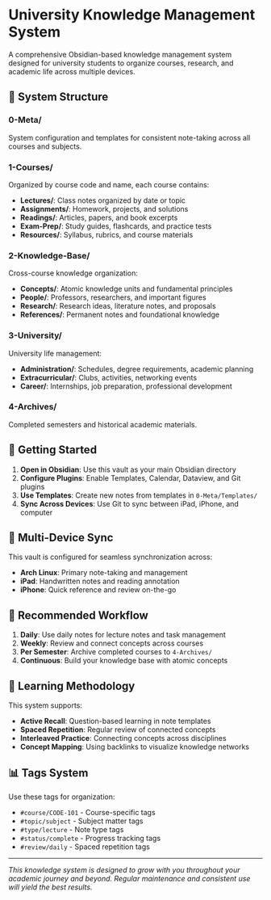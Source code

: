 # University Knowledge Management System

A comprehensive Obsidian-based knowledge management system designed for university students to organize courses, research, and academic life across multiple devices.

## 📁 System Structure

### 0-Meta/

System configuration and templates for consistent note-taking across all courses and subjects.

### 1-Courses/

Organized by course code and name, each course contains:

- **Lectures/**: Class notes organized by date or topic
- **Assignments/**: Homework, projects, and solutions
- **Readings/**: Articles, papers, and book excerpts
- **Exam-Prep/**: Study guides, flashcards, and practice tests
- **Resources/**: Syllabus, rubrics, and course materials

### 2-Knowledge-Base/

Cross-course knowledge organization:

- **Concepts/**: Atomic knowledge units and fundamental principles
- **People/**: Professors, researchers, and important figures
- **Research/**: Research ideas, literature notes, and proposals
- **References/**: Permanent notes and foundational knowledge

### 3-University/

University life management:

- **Administration/**: Schedules, degree requirements, academic planning
- **Extracurricular/**: Clubs, activities, networking events
- **Career/**: Internships, job preparation, professional development

### 4-Archives/

Completed semesters and historical academic materials.

## 🚀 Getting Started

1. **Open in Obsidian**: Use this vault as your main Obsidian directory
2. **Configure Plugins**: Enable Templates, Calendar, Dataview, and Git plugins
3. **Use Templates**: Create new notes from templates in `0-Meta/Templates/`
4. **Sync Across Devices**: Use Git to sync between iPad, iPhone, and computer

## 📱 Multi-Device Sync

This vault is configured for seamless synchronization across:

- **Arch Linux**: Primary note-taking and management
- **iPad**: Handwritten notes and reading annotation
- **iPhone**: Quick reference and review on-the-go

## 🔧 Recommended Workflow

1. **Daily**: Use daily notes for lecture notes and task management
2. **Weekly**: Review and connect concepts across courses
3. **Per Semester**: Archive completed courses to `4-Archives/`
4. **Continuous**: Build your knowledge base with atomic concepts

## 🎯 Learning Methodology

This system supports:

- **Active Recall**: Question-based learning in note templates
- **Spaced Repetition**: Regular review of connected concepts
- **Interleaved Practice**: Connecting concepts across disciplines
- **Concept Mapping**: Using backlinks to visualize knowledge networks

## 📊 Tags System

Use these tags for organization:

- `#course/CODE-101` - Course-specific tags
- `#topic/subject` - Subject matter tags
- `#type/lecture` - Note type tags
- `#status/complete` - Progress tracking tags
- `#review/daily` - Spaced repetition tags

---

_This knowledge system is designed to grow with you throughout your academic journey and beyond. Regular maintenance and consistent use will yield the best results._
